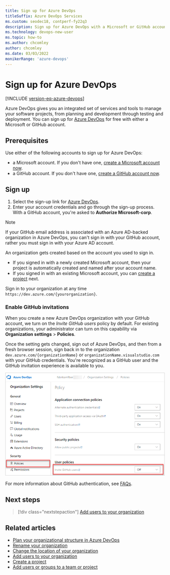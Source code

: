 ```yaml
---
title: Sign up for Azure DevOps
titleSuffix: Azure DevOps Services
ms.custom: seodec18, contperf-fy22q3  
description: Sign up for Azure DevOps with a Microsoft or GitHub account.
ms.technology: devops-new-user 
ms.topic: how-to 
ms.author: chcomley
author: chcomley
ms.date: 03/03/2022
monikerRange: 'azure-devops'
---
```


# Sign up for Azure DevOps

[!INCLUDE [version-eq-azure-devops](../includes/version-eq-azure-devops.md)]

Azure DevOps gives you an integrated set of services and tools to manage your software projects, from planning and development through testing and deployment. You can sign up for [Azure DevOps](what-is-azure-devops.md) for free with either a Microsoft or GitHub account.

## Prerequisites

Use either of the following accounts to sign up for Azure DevOps:
- a Microsoft account. If you don't have one, [create a Microsoft account now](https://azure.microsoft.com/services/devops/).
- a GitHub account. If you don't have one, [create a GitHub account now](https://github.com/join).

## Sign up

1. Select the sign-up link for [Azure DevOps](https://azure.microsoft.com/services/devops/).
2. Enter your account credentials and go through the sign-up process. With a GitHub account, you're asked to **Authorize Microsoft-corp**.

> [!NOTE]
> If your GitHub email address is associated with an Azure AD-backed organization in Azure DevOps, you can't sign in with your GitHub account, rather you must sign in with your Azure AD account.

An organization gets created based on the account you used to sign in. 
- If you signed in with a newly created Microsoft account, then your project is automatically created and named after your account name.
- If you signed in with an existing Microsoft account, you can [create a project](../organizations/projects/create-project.md) next.

Sign in to your organization at any time `https://dev.azure.com/{yourorganization}`.

### Enable GitHub invitations

When you create a new Azure DevOps organization with your GitHub account, we turn on the *Invite GitHub users* policy by default. For existing organizations, your administrator can turn on this capability via **Organization settings** > **Policies**. 

Once the setting gets changed, sign out of Azure DevOps, and then from a fresh browser session, sign back in to the organization `dev.azure.com/{organizationName}` or `organizationName.visualstudio.com` with your GitHub credentials. You're recognized as a GitHub user and the GitHub invitation experience is available to you.

![Invite GitHub users policy ](../media/invite-github-users-policy.png)

For more information about GitHub authentication, see [FAQs](../organizations/security/faq-github-authentication.yml).

## Next steps  
 
> [!div class="nextstepaction"]
> [Add users to your organization](../organizations/accounts/add-organization-users.md)

## Related articles

- [Plan your organizational structure in Azure DevOps](plan-your-azure-devops-org-structure.md)
- [Rename your organization](../organizations/accounts/rename-organization.md)
- [Change the location of your organization](../organizations/accounts/change-organization-location.md)
- [Add users to your organization](../organizations/accounts/add-organization-users.md)
- [Create a project](../organizations/projects/create-project.md)
- [Add users or groups to a team or project](../organizations/security/add-users-team-project.md)
